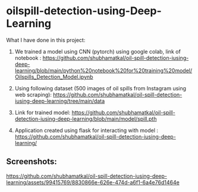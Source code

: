 # oilspill-detection-using-Deep-Learning

What I have done in this project:
1. We trained a model using CNN (pytorch) using google colab, link of notebook : 
https://github.com/shubhamatkal/oil-spill-detection-iusing-deep-learning/blob/main/python%20notebook%20for%20training%20model/Oilspills_Detection_Model.ipynb

3. Using following dataset (500 images of oil spills from Instagram using web scraping): 
https://github.com/shubhamatkal/oil-spill-detection-iusing-deep-learning/tree/main/data

4. Link for trained model: https://github.com/shubhamatkal/oil-spill-detection-iusing-deep-learning/blob/main/model/spill.pth

5. Application created using flask for interacting with model : 
https://github.com/shubhamatkal/oil-spill-detection-iusing-deep-learning/

## Screenshots:
https://github.com/shubhamatkal/oil-spill-detection-iusing-deep-learning/assets/99415769/8830866e-626e-474d-a6f1-6a4e76d1464e

